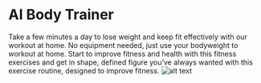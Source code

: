 # AI Body Trainer
Take a few minutes a day to lose weight and keep fit effectively with our workout at home. No equipment needed, just use your bodyweight to workout at home.
Start to improve fitness and health with this fitness exercises and get in shape, defined figure you’ve always wanted with this exercise routine, designed to improve fitness.
![alt text](https://github.com/AIBrainAISchool/AI-Body-Trainer-android/blob/main/1.jpg "Logo Title Text 1")
